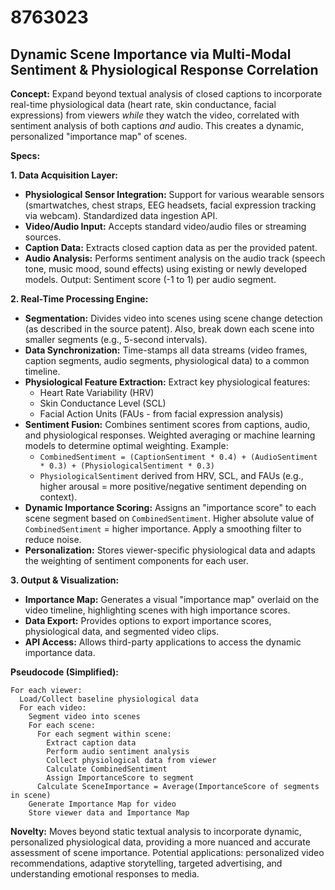 # 8763023

## Dynamic Scene Importance via Multi-Modal Sentiment & Physiological Response Correlation

**Concept:** Expand beyond textual analysis of closed captions to incorporate real-time physiological data (heart rate, skin conductance, facial expressions) from viewers *while* they watch the video, correlated with sentiment analysis of both captions *and* audio. This creates a dynamic, personalized "importance map" of scenes.

**Specs:**

**1. Data Acquisition Layer:**

*   **Physiological Sensor Integration:** Support for various wearable sensors (smartwatches, chest straps, EEG headsets, facial expression tracking via webcam). Standardized data ingestion API.
*   **Video/Audio Input:** Accepts standard video/audio files or streaming sources.
*   **Caption Data:** Extracts closed caption data as per the provided patent.
*   **Audio Analysis:**  Performs sentiment analysis on the audio track (speech tone, music mood, sound effects) using existing or newly developed models.  Output: Sentiment score (-1 to 1) per audio segment.

**2.  Real-Time Processing Engine:**

*   **Segmentation:** Divides video into scenes using scene change detection (as described in the source patent).  Also, break down each scene into smaller segments (e.g., 5-second intervals).
*   **Data Synchronization:**  Time-stamps all data streams (video frames, caption segments, audio segments, physiological data) to a common timeline.
*   **Physiological Feature Extraction:**  Extract key physiological features:
    *   Heart Rate Variability (HRV)
    *   Skin Conductance Level (SCL)
    *   Facial Action Units (FAUs - from facial expression analysis)
*   **Sentiment Fusion:** Combines sentiment scores from captions, audio, and physiological responses.  Weighted averaging or machine learning models to determine optimal weighting.  Example:
    *   `CombinedSentiment = (CaptionSentiment * 0.4) + (AudioSentiment * 0.3) + (PhysiologicalSentiment * 0.3)`
    *   `PhysiologicalSentiment` derived from HRV, SCL, and FAUs (e.g., higher arousal = more positive/negative sentiment depending on context).
*   **Dynamic Importance Scoring:**  Assigns an "importance score" to each scene segment based on `CombinedSentiment`. Higher absolute value of `CombinedSentiment` = higher importance.  Apply a smoothing filter to reduce noise.
*   **Personalization:** Stores viewer-specific physiological data and adapts the weighting of sentiment components for each user.

**3.  Output & Visualization:**

*   **Importance Map:** Generates a visual "importance map" overlaid on the video timeline, highlighting scenes with high importance scores.
*   **Data Export:**  Provides options to export importance scores, physiological data, and segmented video clips.
*   **API Access:** Allows third-party applications to access the dynamic importance data.

**Pseudocode (Simplified):**

```
For each viewer:
  Load/Collect baseline physiological data
  For each video:
    Segment video into scenes
    For each scene:
      For each segment within scene:
        Extract caption data
        Perform audio sentiment analysis
        Collect physiological data from viewer
        Calculate CombinedSentiment
        Assign ImportanceScore to segment
      Calculate SceneImportance = Average(ImportanceScore of segments in scene)
    Generate Importance Map for video
    Store viewer data and Importance Map
```

**Novelty:** Moves beyond static textual analysis to incorporate dynamic, personalized physiological data, providing a more nuanced and accurate assessment of scene importance.  Potential applications: personalized video recommendations, adaptive storytelling, targeted advertising, and understanding emotional responses to media.